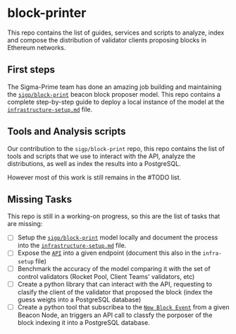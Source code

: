 # block-printer
This repo contains the list of guides, services and scripts to analyze, index and compose the distribution of validator clients proposing blocks in Ethereum networks.

## First steps
The Sigma-Prime team has done an amazing job building and maintaining the [`sigp/block-print`](https://github.com/sigp/blockprint) beacon block proposer model. This repo contains a complete step-by-step guide to deploy a local instance of the model at the [`infrastructure-setup.md`](https://github.com/migalabs/block-printer/blob/main/infrastructure-setup.md) file.

## Tools and Analysis scripts
Our contribution to the `sigp/block-print` repo, this repo contains the list of tools and scripts that we use to interact with the API, analyze the distributions, as well as index the results into a PostgreSQL.

However most of this work is still remains in the #TODO list.

## Missing Tasks
This repo is still in a working-on progress, so this are the list of tasks that are missing:
- [ ] Setup the [`sigp/block-print`](https://github.com/sigp/blockprint) model locally and document the process into the [`infrastructure-setup.md`](https://github.com/migalabs/block-printer/blob/main/infrastructure-setup.md) file.
- [ ] Expose the [`API`](https://github.com/sigp/blockprint/blob/main/docs/api.md) into a given endpoint (document this also in the `infra-setup` file)
- [ ] Benchmark the accuracy of the model comparing it with the set of control validators (Rocket Pool, Client Teams' validators, etc)
- [ ] Create a python library that can interact with the API, requesting to clasify the client of the validator that proposed the block (index the guess weigts into a PostgreSQL database)
- [ ] Create a python tool that subscribea to the [`New Block Event`](https://ethereum.github.io/beacon-APIs/#/Events/eventstream) from a given Beacon Node, an triggers an API call to classfy the porposer of the block indexing it into a PostgreSQL database.
